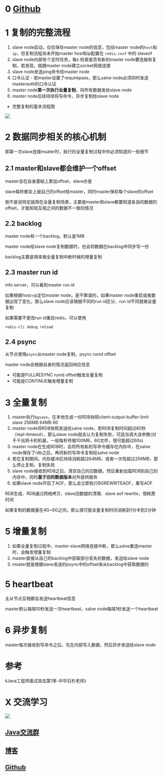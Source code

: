 # 0 [Github](https://github.com/Wasabi1234)

# 1 复制的完整流程

1. slave node启动，仅仅保存master node的信息，包括master node的`host`和`ip`，但复制流程尚未开始master host和ip配置在 `redis.conf` 中的 slaveof
2. slave node内部有个定时任务，每s 检查是否有新的master node要连接和复制，若发现，就跟master node建立socket网络连接
3. slave node发送ping命令给master node
4. 口令认证 - 若master设置了requirepass，那么salve node必须同时发送masterauth的口令认证
5. master node**第一次执行全量复制**，将所有数据发给slave node
6. master node后续持续将写命令，异步复制给slave node
- 完整复制的基本流程图

![](https://ask.qcloudimg.com/http-save/1752328/wlaq0nlan3.png)

# 2 数据同步相关的核心机制
即第一次slave连接msater时，执行的全量复制过程中你必须知道的一些细节

## 2.1 master和slave都会维护一个offset

master会在自身基础上累加offset，slave亦是

slave每秒都会上报自己的offset给master，同时master保存每个slave的offset

倒不是说特定就用在全量复制场景，主要是master和slave都要知道各自的数据的offset，才能知晓互相之间的数据不一致的情况

## 2.2 backlog

master node有一个backlog，默认是1MB

master node给slave node复制数据时，也会将数据在backlog中同步写一份

backlog主要是用来做全量复制中断时候的增量复制

## 2.3 master run id

info server，可以看到master run id

如果根据host+ip定位master node，是不靠谱的，如果master node重启或者数据出现了变化，那么slave node应该根据不同的run id区分，run id不同就做全量复制

如果需要不更改run id重启redis，可以使用

```
redis-cli debug reload
```

## 2.4 psync

从节点使用`psync`从master node复制，psync runid offset

master node会根据自身的情况返回响应信息

- 可能是FULLRESYNC runid offset触发全量复制
- 可能是CONTINUE触发增量复制

# 3 全量复制

1. master执行`bgsave`，在本地生成一份RDB快照client-output-buffer-limit slave 256MB 64MB 60
2. master node将RDB快照发送给salve node，若RDB复制时间超过60秒（repl-timeout），那么slave node就会认为复制失败，可适当调大该参数(对于千兆网卡的机器，一般每秒传输100MB，6G文件，很可能超过60s)
3. master node在生成RDB时，会将所有新的写命令缓存在内存中，在salve node保存了rdb之后，再将新的写命令复制给salve node
4. 若在复制期间，内存缓冲区持续消耗超过64MB，或者一次性超过256MB，那么停止复制，复制失败
5. slave node接收到RDB之后，清空自己的旧数据，然后重新加载RDB到自己的内存中，同时**基于旧的数据版本**对外提供服务
6. 如果slave node开启了AOF，那么会立即执行BGREWRITEAOF，重写AOF

RDB生成、RDB通过网络拷贝、slave旧数据的清理、slave aof rewrite，很耗费时间

如果复制的数据量在4G~6G之间，那么很可能全量复制时间消耗到1分半到2分钟

# 5 增量复制

1. 如果全量复制过程中，master-slave网络连接中断，那么salve重连master时，会触发增量复制
2. master直接从自己的backlog中获取部分丢失的数据，发送给slave node
3. msater就是根据slave发送的psync中的offset来从backlog中获取数据的

# 5 heartbeat

主从节点互相都会发送heartbeat信息

master默认每隔10秒发送一次heartbeat，salve node每隔1秒发送一个heartbeat

# 6 异步复制

master每次接收到写命令之后，先在内部写入数据，然后异步发送给slave node

# 参考

《Java工程师面试突击第1季-中华石杉老师》

# X 交流学习
![](https://img-blog.csdnimg.cn/20190504005601174.jpg)
## [Java交流群](https://jq.qq.com/?_wv=1027&k=5UB4P1T)
## [博客](https://blog.csdn.net/qq_33589510)
## [Github](https://github.com/Wasabi1234)